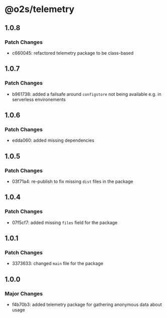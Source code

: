 # @o2s/telemetry

## 1.0.8

### Patch Changes

- c660045: refactored telemetry package to be class-based

## 1.0.7

### Patch Changes

- b961738: added a failsafe around `configstore` not being available e.g. in serverless environements

## 1.0.6

### Patch Changes

- edda060: added missing dependencies

## 1.0.5

### Patch Changes

- 03f71a4: re-publish to fix missing `dist` files in the package

## 1.0.4

### Patch Changes

- 07f5cf7: added missing `files` field for the package

## 1.0.1

### Patch Changes

- 3373633: changed `main` file for the package

## 1.0.0

### Major Changes

- f4b70b3: added telemetry package for gathering anonymous data about usage
